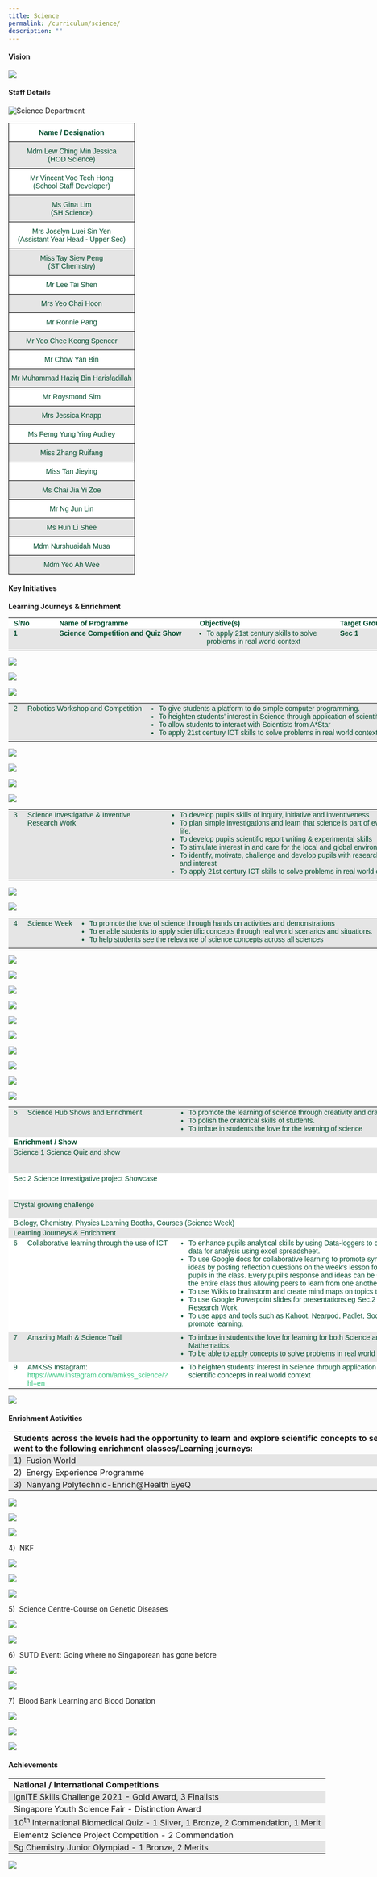 ```yaml
---
title: Science
permalink: /curriculum/science/
description: ""
---
```

#### Vision

![](/images/Science_Vision.jpg)

#### Staff Details

![Science Department](/images/2023%20Department%20photos/science%20department%202.jpg)

<style type="text/css">
.tg  {border-collapse:collapse;border-spacing:0;}
.tg td{border-color:black;border-style:solid;border-width:1px;font-family:Arial, sans-serif;font-size:14px;
  overflow:hidden;padding:10px 5px;word-break:normal;}
.tg th{border-color:black;border-style:solid;border-width:1px;font-family:Arial, sans-serif;font-size:14px;
  font-weight:normal;overflow:hidden;padding:10px 5px;word-break:normal;}
.tg .tg-74pa{background-color:#FFF;color:#004D2E;font-weight:bold;text-align:center;vertical-align:middle}
.tg .tg-t70x{background-color:#E5E5E5;color:#004D2E;text-align:center;vertical-align:top}
.tg .tg-fi1r{background-color:#FFF;color:#004D2E;text-align:center;vertical-align:top}
.tg .tg-wpup{background-color:#FFF;color:#004D2E;text-align:center;vertical-align:middle}
.tg .tg-bapb{background-color:#E5E5E5;color:#004D2E;text-align:center;vertical-align:middle}
</style>
<table class="tg">
<thead>
  <tr>
    <th class="tg-74pa"><span style="font-weight:700">Name / Designation</span></th>
  </tr>
</thead>
<tbody>
  <tr>
    <td class="tg-t70x"><span style="font-weight:400;color:#004D2E">Mdm Lew Ching Min Jessica</span><br><span style="font-weight:400;color:#004D2E">(HOD Science)</span></td>
  </tr>
  <tr>
    <td class="tg-fi1r"><span style="font-weight:400;color:#004D2E">Mr Vincent Voo Tech Hong</span><br><span style="font-weight:400;color:#004D2E">(School Staff Developer)</span></td>
  </tr>
  <tr>
    <td class="tg-t70x"><span style="font-weight:400;color:#004D2E">Ms Gina Lim</span><br><span style="font-weight:400;color:#004D2E">(SH Science)</span></td>
  </tr>
  <tr>
    <td class="tg-fi1r"><span style="font-weight:400;color:#004D2E">Mrs Joselyn Luei Sin Yen</span><br><span style="font-weight:400;color:#004D2E">(Assistant Year Head - Upper Sec)</span></td>
  </tr>
  <tr>
    <td class="tg-t70x"><span style="font-weight:400;color:#004D2E">Miss Tay Siew Peng</span><br><span style="font-weight:400;color:#004D2E">(ST Chemistry)</span></td>
  </tr>
  <tr>
    <td class="tg-wpup">Mr Lee Tai Shen</td>
  </tr>
  <tr>
    <td class="tg-bapb">Mrs Yeo Chai Hoon</td>
  </tr>
  <tr>
    <td class="tg-wpup">Mr Ronnie Pang</td>
  </tr>
  <tr>
    <td class="tg-bapb">Mr Yeo Chee Keong Spencer</td>
  </tr>
  <tr>
    <td class="tg-wpup">Mr Chow Yan Bin</td>
  </tr>
  <tr>
    <td class="tg-bapb">Mr Muhammad Haziq Bin Harisfadillah</td>
  </tr>
  <tr>
    <td class="tg-wpup">Mr Roysmond Sim</td>
  </tr>
  <tr>
    <td class="tg-bapb">Mrs Jessica Knapp</td>
  </tr>
  <tr>
    <td class="tg-wpup">Ms Ferng Yung Ying Audrey</td>
  </tr>
  <tr>
    <td class="tg-bapb">Miss Zhang Ruifang</td>
  </tr>
  <tr>
    <td class="tg-wpup">Miss Tan Jieying</td>
  </tr>
  <tr>
    <td class="tg-bapb">Ms Chai Jia Yi Zoe</td>
  </tr>
  <tr>
    <td class="tg-wpup">Mr Ng Jun Lin</td>
  </tr>
  <tr>
    <td class="tg-bapb">Ms Hun Li Shee</td>
  </tr>
  <tr>
    <td class="tg-wpup">Mdm Nurshuaidah Musa</td>
  </tr>
  <tr>
    <td class="tg-bapb">Mdm Yeo Ah Wee</td>
  </tr>
</tbody>
</table>

#### Key Initiatives

**Learning Journeys &amp; Enrichment**

  

<table class="iveo_table ives_tab_modern2 ive_eobj_center" style="margin: auto; outline: 0px; padding: 0px; border-collapse: collapse; clear: both; border: none; color: rgb(0, 77, 46); font-family: Outfit, sans-serif; font-size: 14px; font-style: normal; font-variant-ligatures: normal; font-variant-caps: normal; font-weight: 400; letter-spacing: normal; orphans: 2; text-align: left; text-transform: none; white-space: normal; widows: 2; word-spacing: 0px; -webkit-text-stroke-width: 0px; background-color: rgb(255, 255, 255); text-decoration-thickness: initial; text-decoration-style: initial; text-decoration-color: initial; width: 920px;"><tbody style="margin: 0px; outline: 0px; padding: 0px;"><tr style="margin: 0px; outline: 0px; padding: 0px;"><td width="80px" style="margin: 0px; outline: 0px; padding: 2px 10px; text-align: left;"><strong style="margin: 0px; outline: 0px; padding: 0px;">S/No</strong><br style="margin: 0px; outline: 0px; padding: 0px;"></td><td width="300px" style="margin: 0px; outline: 0px; padding: 2px 10px; text-align: left;"><strong style="margin: 0px; outline: 0px; padding: 0px;">Name of Programme</strong><br style="margin: 0px; outline: 0px; padding: 0px;"></td><td width="300px" style="margin: 0px; outline: 0px; padding: 2px 10px; text-align: left;"><strong style="margin: 0px; outline: 0px; padding: 0px;">Objective(s)</strong><br style="margin: 0px; outline: 0px; padding: 0px;"></td><td width="300px" style="margin: 0px; outline: 0px; padding: 2px 10px; text-align: left;"><strong style="margin: 0px; outline: 0px; padding: 0px;">Target Group</strong><br style="margin: 0px; outline: 0px; padding: 0px;"></td></tr><tr style="margin: 0px; outline: 0px; padding: 0px; background-color: rgb(229, 229, 229);"><td valign="top" style="margin: 0px; outline: 0px; padding: 2px 10px; text-align: left;"><strong style="margin: 0px; outline: 0px; padding: 0px;">1</strong><br style="margin: 0px; outline: 0px; padding: 0px;"></td><td valign="top" style="margin: 0px; outline: 0px; padding: 2px 10px; text-align: left;"><strong style="margin: 0px; outline: 0px; padding: 0px;">Science Competition and Quiz Show</strong><br style="margin: 0px; outline: 0px; padding: 0px;"></td><td valign="top" style="margin: 0px; outline: 0px; padding: 2px 10px; text-align: left;"><ul style="margin: 0px 0px 0.5em 1em; outline: 0px; padding: 0px;"><li style="margin: 0px; outline: 0px; padding: 0px;">To apply 21st century skills to solve problems in real world context</li></ul></td><td valign="top" style="margin: 0px; outline: 0px; padding: 2px 10px; text-align: left;"><strong style="margin: 0px; outline: 0px; padding: 0px;">Sec 1</strong></td></tr></tbody></table>

![](/images/science_competition%201.jpg)

![](/images/science_competition%202.jpg)

![](/images/science_competition%203.jpg)

<table class="iveo_table ives_tab_modern2 ive_eobj_center" style="margin: auto; outline: 0px; padding: 0px; border-collapse: collapse; clear: both; border: none; color: rgb(0, 77, 46); font-family: Outfit, sans-serif; font-size: 14px; font-style: normal; font-variant-ligatures: normal; font-variant-caps: normal; font-weight: 400; letter-spacing: normal; orphans: 2; text-align: left; text-transform: none; white-space: normal; widows: 2; word-spacing: 0px; -webkit-text-stroke-width: 0px; background-color: rgb(255, 255, 255); text-decoration-thickness: initial; text-decoration-style: initial; text-decoration-color: initial; width: 920px;"><tbody style="margin: 0px; outline: 0px; padding: 0px;"><tr style="margin: 0px; outline: 0px; padding: 0px; background-color: rgb(229, 229, 229);"><td valign="top" style="margin: 0px; outline: 0px; padding: 2px 10px; text-align: left;">2<br style="margin: 0px; outline: 0px; padding: 0px;"></td><td valign="top" style="margin: 0px; outline: 0px; padding: 2px 10px; text-align: left;">Robotics Workshop and Competition<br style="margin: 0px; outline: 0px; padding: 0px;"></td><td valign="top" style="margin: 0px; outline: 0px; padding: 2px 10px; text-align: left;"><ul style="margin: 0px 0px 0.5em 1em; outline: 0px; padding: 0px;"><li style="margin: 0px; outline: 0px; padding: 0px;">To give students a platform to do simple computer programming.</li><li style="margin: 0px; outline: 0px; padding: 0px;">To heighten students’ interest in Science through application of scientific concepts.</li><li style="margin: 0px; outline: 0px; padding: 0px;">To allow students to interact with Scientists from A*Star</li><li style="margin: 0px; outline: 0px; padding: 0px;">To apply 21st century ICT skills to solve problems in real world context</li></ul></td><td valign="top" style="margin: 0px; outline: 0px; padding: 2px 10px; text-align: left;">Sec 1</td></tr></tbody></table>

![](/images/robotics_1.jpg)

![](/images/robotics_2.jpg)

![](/images/robotics_3.jpg)

![](/images/robotics_4.jpg)

<table class="iveo_table ives_tab_modern2 ive_eobj_center" style="margin: auto; outline: 0px; padding: 0px; border-collapse: collapse; clear: both; border: none; color: rgb(0, 77, 46); font-family: Outfit, sans-serif; font-size: 14px; font-style: normal; font-variant-ligatures: normal; font-variant-caps: normal; font-weight: 400; letter-spacing: normal; orphans: 2; text-align: left; text-transform: none; white-space: normal; widows: 2; word-spacing: 0px; -webkit-text-stroke-width: 0px; background-color: rgb(255, 255, 255); text-decoration-thickness: initial; text-decoration-style: initial; text-decoration-color: initial; width: 920px;"><tbody style="margin: 0px; outline: 0px; padding: 0px;"><tr style="margin: 0px; outline: 0px; padding: 0px; background-color: rgb(229, 229, 229);"><td valign="top" style="margin: 0px; outline: 0px; padding: 2px 10px; text-align: left;">3<br style="margin: 0px; outline: 0px; padding: 0px;"></td><td valign="top" style="margin: 0px; outline: 0px; padding: 2px 10px; text-align: left;">Science Investigative &amp; Inventive Research Work<br style="margin: 0px; outline: 0px; padding: 0px;"></td><td valign="top" style="margin: 0px; outline: 0px; padding: 2px 10px; text-align: left;"><ul style="margin: 0px 0px 0.5em 1em; outline: 0px; padding: 0px;"><li style="margin: 0px; outline: 0px; padding: 0px;">To develop pupils skills of inquiry, initiative and inventiveness</li><li style="margin: 0px; outline: 0px; padding: 0px;">To plan simple investigations and learn that science is part of everyday life.</li><li style="margin: 0px; outline: 0px; padding: 0px;">To develop pupils scientific report writing &amp; experimental skills</li><li style="margin: 0px; outline: 0px; padding: 0px;">To stimulate interest in and care for the local and global environment</li><li style="margin: 0px; outline: 0px; padding: 0px;">To identify, motivate, challenge and develop pupils with research potential and interest</li><li style="margin: 0px; outline: 0px; padding: 0px;">To apply 21st century ICT skills to solve problems in real world context</li></ul></td><td valign="top" style="margin: 0px; outline: 0px; padding: 2px 10px; text-align: left;">Sec 2E / NA/NT</td></tr></tbody></table>

![](/images/science%20investigative_1.png)

![](/images/science%20investigative_2.jpg)

<table class="iveo_table ives_tab_modern2 ive_eobj_center" style="margin: auto; outline: 0px; padding: 0px; border-collapse: collapse; clear: both; border: none; color: rgb(0, 77, 46); font-family: Outfit, sans-serif; font-size: 14px; font-style: normal; font-variant-ligatures: normal; font-variant-caps: normal; font-weight: 400; letter-spacing: normal; orphans: 2; text-align: left; text-transform: none; white-space: normal; widows: 2; word-spacing: 0px; -webkit-text-stroke-width: 0px; background-color: rgb(255, 255, 255); text-decoration-thickness: initial; text-decoration-style: initial; text-decoration-color: initial; width: 920px;"><tbody style="margin: 0px; outline: 0px; padding: 0px;"><tr style="margin: 0px; outline: 0px; padding: 0px; background-color: rgb(229, 229, 229);"><td valign="top" style="margin: 0px; outline: 0px; padding: 2px 10px; text-align: left;">4<br style="margin: 0px; outline: 0px; padding: 0px;"></td><td valign="top" style="margin: 0px; outline: 0px; padding: 2px 10px; text-align: left;">Science Week<br style="margin: 0px; outline: 0px; padding: 0px;"></td><td valign="top" style="margin: 0px; outline: 0px; padding: 2px 10px; text-align: left;"><ul style="margin: 0px 0px 0.5em 1em; outline: 0px; padding: 0px;"><li style="margin: 0px; outline: 0px; padding: 0px;">To promote the love of science through hands on activities and demonstrations</li><li style="margin: 0px; outline: 0px; padding: 0px;">To enable students to apply scientific concepts through real world scenarios and situations.</li><li style="margin: 0px; outline: 0px; padding: 0px;">To help students see the relevance of science concepts across all sciences</li></ul></td><td valign="top" style="margin: 0px; outline: 0px; padding: 2px 10px; text-align: left;">All Levels</td></tr></tbody></table>

![](/images/science%20week_1.jpg)

![](/images/science%20week_2.jpg)

![](/images/science%20week_3.jpg)

![](/images/science%20week_4.jpg)

![](/images/science%20week_5.jpg)

![](/images/science%20week_6.jpg)

![](/images/science%20week_7.jpg)

![](/images/science%20week_8.jpg)

![](/images/science%20week_9.jpg)

![](/images/science%20week_10.jpg)

<table class="iveo_table ives_tab_modern2 ive_eobj_center" style="margin: auto; outline: 0px; padding: 0px; border-collapse: collapse; clear: both; border: none; color: rgb(0, 77, 46); font-family: Outfit, sans-serif; font-size: 14px; font-style: normal; font-variant-ligatures: normal; font-variant-caps: normal; font-weight: 400; letter-spacing: normal; orphans: 2; text-align: left; text-transform: none; white-space: normal; widows: 2; word-spacing: 0px; -webkit-text-stroke-width: 0px; background-color: rgb(255, 255, 255); text-decoration-thickness: initial; text-decoration-style: initial; text-decoration-color: initial; width: 920px;"><tbody style="margin: 0px; outline: 0px; padding: 0px;"><tr style="margin: 0px; outline: 0px; padding: 0px; background-color: rgb(229, 229, 229);"><td valign="top" style="margin: 0px; outline: 0px; padding: 2px 10px; text-align: left;">5<br style="margin: 0px; outline: 0px; padding: 0px;"></td><td valign="top" style="margin: 0px; outline: 0px; padding: 2px 10px; text-align: left;">Science Hub Shows and Enrichment<br style="margin: 0px; outline: 0px; padding: 0px;"></td><td valign="top" style="margin: 0px; outline: 0px; padding: 2px 10px; text-align: left;"><ul style="margin: 0px 0px 0.5em 1em; outline: 0px; padding: 0px;"><li style="margin: 0px; outline: 0px; padding: 0px;">To promote the learning of science through creativity and drama.</li><li style="margin: 0px; outline: 0px; padding: 0px;">To polish the oratorical skills of students.</li><li style="margin: 0px; outline: 0px; padding: 0px;">To imbue in students the love for the learning of science</li></ul></td><td style="margin: 0px; outline: 0px; padding: 2px 10px; text-align: left;"><br style="margin: 0px; outline: 0px; padding: 0px;"></td></tr><tr style="margin: 0px; outline: 0px; padding: 0px;"><td colspan="3" width="504" valign="top" style="margin: 0px; outline: 0px; padding: 2px 10px; text-align: left;"><strong style="margin: 0px; outline: 0px; padding: 0px;">Enrichment / Show</strong><br style="margin: 0px; outline: 0px; padding: 0px;"></td><td valign="top" style="margin: 0px; outline: 0px; padding: 2px 10px; text-align: left;"><strong style="margin: 0px; outline: 0px; padding: 0px;">Target</strong><br style="margin: 0px; outline: 0px; padding: 0px;"></td></tr><tr style="margin: 0px; outline: 0px; padding: 0px; background-color: rgb(229, 229, 229);"><td colspan="3" width="504" valign="top" style="margin: 0px; outline: 0px; padding: 2px 10px; text-align: left;">Science 1 Science Quiz and show<br style="margin: 0px; outline: 0px; padding: 0px;"></td><td valign="top" style="margin: 0px; outline: 0px; padding: 2px 10px; text-align: left;">Secondary 3E and 3NA Students<br style="margin: 0px; outline: 0px; padding: 0px;"></td></tr><tr style="margin: 0px; outline: 0px; padding: 0px;"><td colspan="3" width="504" valign="top" style="margin: 0px; outline: 0px; padding: 2px 10px; text-align: left;">Sec 2 Science Investigative project Showcase<br style="margin: 0px; outline: 0px; padding: 0px;"></td><td valign="top" style="margin: 0px; outline: 0px; padding: 2px 10px; text-align: left;">Secondary 2E and 2NA students<br style="margin: 0px; outline: 0px; padding: 0px;"></td></tr><tr style="margin: 0px; outline: 0px; padding: 0px; background-color: rgb(229, 229, 229);"><td colspan="3" width="504" valign="top" style="margin: 0px; outline: 0px; padding: 2px 10px; text-align: left;">Crystal growing challenge<br style="margin: 0px; outline: 0px; padding: 0px;"></td><td valign="top" style="margin: 0px; outline: 0px; padding: 2px 10px; text-align: left;">Secondary 3 Students<br style="margin: 0px; outline: 0px; padding: 0px;"></td></tr><tr style="margin: 0px; outline: 0px; padding: 0px;"><td colspan="3" width="504" valign="top" style="margin: 0px; outline: 0px; padding: 2px 10px; text-align: left;">Biology, Chemistry, Physics Learning Booths, Courses (Science Week)<br style="margin: 0px; outline: 0px; padding: 0px;"></td><td valign="top" style="margin: 0px; outline: 0px; padding: 2px 10px; text-align: left;">Secondary 1-5<br style="margin: 0px; outline: 0px; padding: 0px;"></td></tr><tr style="margin: 0px; outline: 0px; padding: 0px; background-color: rgb(229, 229, 229);"><td colspan="3" width="504" valign="top" style="margin: 0px; outline: 0px; padding: 2px 10px; text-align: left;">Learning Journeys &amp; Enrichment<br style="margin: 0px; outline: 0px; padding: 0px;"></td><td valign="top" style="margin: 0px; outline: 0px; padding: 2px 10px; text-align: left;">Secondary 1-5<br style="margin: 0px; outline: 0px; padding: 0px;"></td></tr><tr style="margin: 0px; outline: 0px; padding: 0px;"><td valign="top" style="margin: 0px; outline: 0px; padding: 2px 10px; text-align: left;">6<br style="margin: 0px; outline: 0px; padding: 0px;"></td><td valign="top" style="margin: 0px; outline: 0px; padding: 2px 10px; text-align: left;">Collaborative learning through the use of ICT<br style="margin: 0px; outline: 0px; padding: 0px;"></td><td valign="top" style="margin: 0px; outline: 0px; padding: 2px 10px; text-align: left;"><ul style="margin: 0px 0px 0.5em 1em; outline: 0px; padding: 0px;"><li style="margin: 0px; outline: 0px; padding: 0px;">To enhance pupils analytical skills by using Data-loggers to collect data for analysis using excel spreadsheet.</li><li style="margin: 0px; outline: 0px; padding: 0px;">To use Google docs for collaborative learning to promote synthesis of ideas by posting reflection questions on the week’s lesson for all pupils in the class. Every pupil’s response and ideas can be seen by the entire class thus allowing peers to learn from one another.</li><li style="margin: 0px; outline: 0px; padding: 0px;">To use Wikis to brainstorm and create mind maps on topics taught.</li><li style="margin: 0px; outline: 0px; padding: 0px;">To use Google Powerpoint slides for presentations.eg Sec.2 Science Research Work.</li><li style="margin: 0px; outline: 0px; padding: 0px;">To use apps and tools such as Kahoot, Nearpod, Padlet, Socrative to promote learning.</li></ul></td><td valign="top" style="margin: 0px; outline: 0px; padding: 2px 10px; text-align: left;">All Levels<br style="margin: 0px; outline: 0px; padding: 0px;"></td></tr><tr style="margin: 0px; outline: 0px; padding: 0px; background-color: rgb(229, 229, 229);"><td valign="top" style="margin: 0px; outline: 0px; padding: 2px 10px; text-align: left;">7<br style="margin: 0px; outline: 0px; padding: 0px;"></td><td valign="top" style="margin: 0px; outline: 0px; padding: 2px 10px; text-align: left;">Amazing Math &amp; Science Trail<br style="margin: 0px; outline: 0px; padding: 0px;"></td><td valign="top" style="margin: 0px; outline: 0px; padding: 2px 10px; text-align: left;"><ul style="margin: 0px 0px 0.5em 1em; outline: 0px; padding: 0px;"><li style="margin: 0px; outline: 0px; padding: 0px;">To imbue in students the love for learning for both Science and Mathematics.</li><li style="margin: 0px; outline: 0px; padding: 0px;">To be able to apply concepts to solve problems in real world context.</li></ul></td><td valign="top" style="margin: 0px; outline: 0px; padding: 2px 10px; text-align: left;">Sec 3E<br style="margin: 0px; outline: 0px; padding: 0px;"></td></tr><tr style="margin: 0px; outline: 0px; padding: 0px;"><td valign="top" style="margin: 0px; outline: 0px; padding: 2px 10px; text-align: left;">9<br style="margin: 0px; outline: 0px; padding: 0px;"></td><td valign="top" style="margin: 0px; outline: 0px; padding: 2px 10px; text-align: left;">AMKSS Instagram:<br style="margin: 0px; outline: 0px; padding: 0px;"><a href="https://www.instagram.com/amkss_science/?hl=en" target="_blank" style="margin: 0px; outline: 0px; padding: 0px; color: rgb(49, 196, 125); text-decoration: none;">https://www.instagram.com/amkss_science/?hl=en</a><br style="margin: 0px; outline: 0px; padding: 0px;"></td><td valign="top" style="margin: 0px; outline: 0px; padding: 2px 10px; text-align: left;"><ul style="margin: 0px 0px 0.5em 1em; outline: 0px; padding: 0px;"><li style="margin: 0px; outline: 0px; padding: 0px;">To heighten students’ interest in Science through application of scientific concepts in real world context</li></ul></td><td valign="top" style="margin: 0px; outline: 0px; padding: 2px 10px; text-align: left;">All Levels</td></tr></tbody></table>

![](/images/science%20department%20instagram.jpg)

#### Enrichment Activities

<table class="iveo_table ives_tab_modern2 ive_eobj_center" style="margin: auto; outline: 0px; padding: 0px; border-collapse: collapse; clear: both; border: none; width: 920px;"><tbody style="margin: 0px; outline: 0px; padding: 0px;"><tr style="margin: 0px; outline: 0px; padding: 0px;"><td style="margin: 0px; outline: 0px; padding: 2px 10px; text-align: left;"><strong style="margin: 0px; outline: 0px; padding: 0px;">Students across the levels had the opportunity to learn and explore scientific concepts to see their relevance and went to the following enrichment classes/Learning journeys:</strong><br style="margin: 0px; outline: 0px; padding: 0px;"></td></tr><tr style="margin: 0px; outline: 0px; padding: 0px; background-color: rgb(229, 229, 229);"><td style="margin: 0px; outline: 0px; padding: 2px 10px; text-align: left;">1)&nbsp; Fusion World<br style="margin: 0px; outline: 0px; padding: 0px;"></td></tr><tr style="margin: 0px; outline: 0px; padding: 0px;"><td style="margin: 0px; outline: 0px; padding: 2px 10px; text-align: left;">2)&nbsp; Energy Experience Programme<br style="margin: 0px; outline: 0px; padding: 0px;"></td></tr><tr style="margin: 0px; outline: 0px; padding: 0px; background-color: rgb(229, 229, 229);"><td style="margin: 0px; outline: 0px; padding: 2px 10px; text-align: left;">3)&nbsp; Nanyang Polytechnic-Enrich@Health EyeQ</td></tr></tbody></table>

![](/images/enrichment_activities%201.jpg)

![](/images/enrichment_activities%202.jpg)

![](/images/enrichment_activities%203.jpg)

4)&nbsp; NKF

![](/images/enrichment_activities%204.jpg)

![](/images/enrichment_activities%205.jpg)

![](/images/enrichment_activities%206.jpg)

5)&nbsp; Science Centre-Course on Genetic Diseases

![](/images/enrichment_activities%207.jpg)

![](/images/enrichment_activities%208.jpg)

6)&nbsp; SUTD Event: Going where no Singaporean has gone before

![](/images/enrichment_activities%209.jpg)

![](/images/enrichment_activities%2010.jpg)

7)&nbsp; Blood Bank Learning and Blood Donation

![](/images/enrichment_activities%2011.jpg)

![](/images/enrichment_activities%2012.jpg)

![](/images/enrichment_activities%2013.jpg)

#### Achievements

<table class="iveo_table ives_tab_modern2 ive_eobj_center" style="margin: auto; outline: 0px; padding: 0px; border-collapse: collapse; clear: both; border: none; width: 920px;"><tbody style="margin: 0px; outline: 0px; padding: 0px;"><tr style="margin: 0px; outline: 0px; padding: 0px;"><td style="margin: 0px; outline: 0px; padding: 2px 10px; text-align: left;"><strong style="margin: 0px; outline: 0px; padding: 0px;">National / International Competitions</strong><br style="margin: 0px; outline: 0px; padding: 0px;"></td></tr><tr style="margin: 0px; outline: 0px; padding: 0px; background-color: rgb(229, 229, 229);"><td style="margin: 0px; outline: 0px; padding: 2px 10px; text-align: left;">IgnITE Skills Challenge 2021 - Gold Award, 3 Finalists<br style="margin: 0px; outline: 0px; padding: 0px;"></td></tr><tr style="margin: 0px; outline: 0px; padding: 0px;"><td style="margin: 0px; outline: 0px; padding: 2px 10px; text-align: left;">Singapore Youth Science Fair - Distinction Award<br style="margin: 0px; outline: 0px; padding: 0px;"></td></tr><tr style="margin: 0px; outline: 0px; padding: 0px; background-color: rgb(229, 229, 229);"><td style="margin: 0px; outline: 0px; padding: 2px 10px; text-align: left;">10<sup style="margin: 0px; outline: 0px; padding: 0px;">th</sup><span>&nbsp;</span>International Biomedical Quiz - 1 Silver, 1 Bronze, 2 Commendation, 1 Merit<br style="margin: 0px; outline: 0px; padding: 0px;"></td></tr><tr style="margin: 0px; outline: 0px; padding: 0px;"><td style="margin: 0px; outline: 0px; padding: 2px 10px; text-align: left;">Elementz Science Project Competition - 2 Commendation<br style="margin: 0px; outline: 0px; padding: 0px;"></td></tr><tr style="margin: 0px; outline: 0px; padding: 0px; background-color: rgb(229, 229, 229);"><td style="margin: 0px; outline: 0px; padding: 2px 10px; text-align: left;">Sg Chemistry Junior Olympiad - 1 Bronze, 2 Merits</td></tr></tbody></table>

![](/images/achievements.jpg)